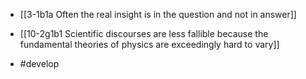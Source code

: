 - [[3-1b1a Often the real insight is in the question and not in answer]]

- [[10-2g1b1 Scientific discourses are less fallible because the fundamental theories of physics are exceedingly hard to vary]]

- #develop
